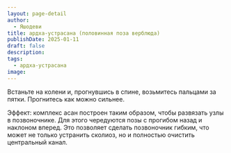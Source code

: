 ```yaml
---
layout: page-detail
author:
  - Яшодеви
title: ардха-устрасана (половинная поза верблюда)
publishDate: 2025-01-11
draft: false
description: 
tags:
  - ардха-устрасана
image:
---
```

Встаньте на колени и, прогнувшись в спине, возьмитесь пальцами за пятки. Прогнитесь как можно сильнее. 

Эффект: комплекс асан построен таким образом, чтобы развязать узлы в позвоночнике. Для этого чередуются позы с прогибом назад и наклоном вперед. Это позволяет сделать позвоночник гибким, что может не только устранить сколиоз, но и полностью очистить центральный канал.